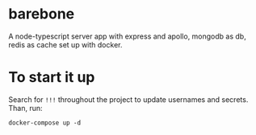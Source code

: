 # barebone
A node-typescript server app with express and apollo, mongodb as db, redis as cache set up with docker. 

# To start it up
Search for `!!!` throughout the project to update usernames and secrets.
Than, run:
```
docker-compose up -d
```
